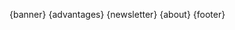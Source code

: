 <!--/**
 *  Project: KanFF
 *  File: kanff-doc-fr.md technical doc of KanFF
 *  Author: Samuel Roland
 *  Relecture: Benoît Pierrehumbert
 *  Creation date: 24.06.2020
 */ -->
 
<link href="https://fonts.googleapis.com/css2?family=Open+Sans:wght@300;400&display=swap" rel="stylesheet"> 
<!--<link href="https://fonts.googleapis.com/css2?family=Roboto:wght@300;400&display=swap" rel="stylesheet"> -->

{banner}
{advantages}
{newsletter}
{about}
{footer}